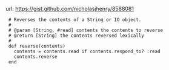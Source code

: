 url: https://gist.github.com/nicholasjhenry/8588081

     # Reverses the contents of a String or IO object.
     #
     # @param [String, #read] contents the contents to reverse
     # @return [String] the contents reversed lexically
     #
     def reverse(contents)
       contents = contents.read if contents.respond_to? :read
       contents.reverse
     end
